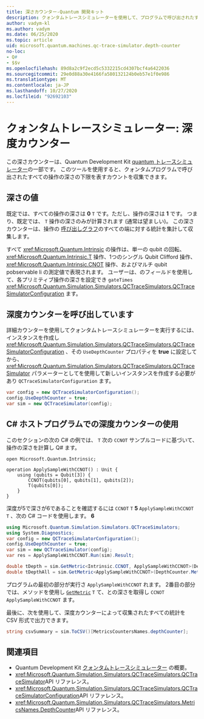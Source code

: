 ```yaml
---
title: 深さカウンター-Quantum 開発キット
description: クォンタムトレースシミュレーターを使用して、プログラムで呼び出されたすべての操作の深さのカウントを収集する Microsoft QDK の深さカウンターについて説明し Q# ます。
author: vadym-kl
ms.author: vadym
ms.date: 06/25/2020
ms.topic: article
uid: microsoft.quantum.machines.qc-trace-simulator.depth-counter
no-loc:
- Q#
- $$v
ms.openlocfilehash: 89d8a2c9f2ecd5c5332215cd4307bcf4a6422036
ms.sourcegitcommit: 29e0d88a30e4166fa580132124b0eb57e1f0e986
ms.translationtype: MT
ms.contentlocale: ja-JP
ms.lasthandoff: 10/27/2020
ms.locfileid: "92692103"
---
```

# <a name="quantum-trace-simulator-depth-counter"></a>クォンタムトレースシミュレーター: 深度カウンター

この深さカウンターは、Quantum Development Kit [quantum トレースシミュレーター](xref:microsoft.quantum.machines.qc-trace-simulator.intro)の一部です。
このツールを使用すると、クォンタムプログラムで呼び出されたすべての操作の深さの下限を表すカウントを収集できます。 

## <a name="depth-values"></a>深さの値

既定では、すべての操作の深さは **0** `T` です。ただし、操作の深さは **1** です。 つまり、既定では、 `T` 操作の深さのみが計算されます (通常は望ましい)。 この深さカウンターは、操作の [呼び出しグラフ](https://en.wikipedia.org/wiki/Call_graph)のすべての端に対する統計を集計して収集します。

すべて <xref:Microsoft.Quantum.Intrinsic> の操作は、単一の qubit の回転、 <xref:Microsoft.Quantum.Intrinsic.T> 操作、1つのシングル Qubit Clifford 操作、 <xref:Microsoft.Quantum.Intrinsic.CNOT> 操作、およびマルチ qubit pobservable li の測定値で表現されます。 ユーザーは、のフィールドを使用して、各プリミティブ操作の深さを設定でき `gateTimes` <xref:Microsoft.Quantum.Simulation.Simulators.QCTraceSimulators.QCTraceSimulatorConfiguration> ます。

## <a name="invoking-the-depth-counter"></a>深度カウンターを呼び出しています

詳細カウンターを使用してクォンタムトレースシミュレーターを実行するには、インスタンスを作成し <xref:Microsoft.Quantum.Simulation.Simulators.QCTraceSimulators.QCTraceSimulatorConfiguration> 、その `UseDepthCounter` プロパティを **true** に設定してから、 <xref:Microsoft.Quantum.Simulation.Simulators.QCTraceSimulators.QCTraceSimulator> パラメーターとしてを使用して新しいインスタンスを作成する必要があり `QCTraceSimulatorConfiguration` ます。 

```csharp
var config = new QCTraceSimulatorConfiguration();
config.UseDepthCounter = true;
var sim = new QCTraceSimulator(config);
```

## <a name="using-the-depth-counter-in-a-c-host-program"></a>C# ホストプログラムでの深度カウンターの使用

このセクションの次の C# の例では、 `T` 次の `CCNOT` サンプルコードに基づいて、操作の深さを計算し Q# ます。

```qsharp
open Microsoft.Quantum.Intrinsic;

operation ApplySampleWithCCNOT() : Unit {
    using (qubits = Qubit[3]) {
        CCNOT(qubits[0], qubits[1], qubits[2]);
        T(qubits[0]);
    }
}
```

深度が5で深さが6であることを確認するには `CCNOT` `T` **5** `ApplySampleWithCCNOT` `T` 、次の C# コードを使用します。 **6**

```csharp
using Microsoft.Quantum.Simulation.Simulators.QCTraceSimulators;
using System.Diagnostics;
var config = new QCTraceSimulatorConfiguration();
config.UseDepthCounter = true;
var sim = new QCTraceSimulator(config);
var res = ApplySampleWithCCNOT.Run(sim).Result;

double tDepth = sim.GetMetric<Intrinsic.CCNOT, ApplySampleWithCCNOT>(DepthCounter.Metrics.Depth);
double tDepthAll = sim.GetMetric<ApplySampleWithCCNOT>(DepthCounter.Metrics.Depth);
```

プログラムの最初の部分が実行さ `ApplySampleWithCCNOT` れます。 2番目の部分では、メソッドを使用し [`GetMetric`](https://docs.microsoft.com/dotnet/api/microsoft.quantum.simulation.simulators.qctracesimulators.qctracesimulator.getmetric) `T` て、との深さを取得し `CCNOT` `ApplySampleWithCCNOT` ます。 

最後に、次を使用して、深度カウンターによって収集されたすべての統計を CSV 形式で出力できます。
```csharp
string csvSummary = sim.ToCSV()[MetricsCountersNames.depthCounter];
```

## <a name="see-also"></a>関連項目

- Quantum Development Kit [クォンタムトレースシミュレーター](xref:microsoft.quantum.machines.qc-trace-simulator.intro) の概要。
- <xref:Microsoft.Quantum.Simulation.Simulators.QCTraceSimulators.QCTraceSimulator>API リファレンス。
- <xref:Microsoft.Quantum.Simulation.Simulators.QCTraceSimulators.QCTraceSimulatorConfiguration>API リファレンス。
- <xref:Microsoft.Quantum.Simulation.Simulators.QCTraceSimulators.MetricsNames.DepthCounter>API リファレンス。
